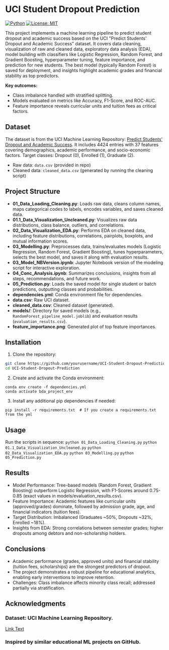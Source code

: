 # UCI Student Dropout Prediction

[![Python](https://img.shields.io/badge/Python-3.10-blue.svg)](https://www.python.org/downloads/release/python-3100/)
[![License: MIT](https://img.shields.io/badge/License-MIT-yellow.svg)](https://opensource.org/licenses/MIT)

This project implements a machine learning pipeline to predict student dropout and academic success based on the UCI "Predict Students' Dropout and Academic Success" dataset. It covers data cleaning, visualization of raw and cleaned data, exploratory data analysis (EDA), model building with classifiers like Logistic Regression, Random Forest, and Gradient Boosting, hyperparameter tuning, feature importance, and prediction for new students. The best model (typically Random Forest) is saved for deployment, and insights highlight academic grades and financial stability as top predictors.

**Key outcomes:**
- Class imbalance handled with stratified splitting.
- Models evaluated on metrics like Accuracy, F1-Score, and ROC-AUC.
- Feature importance reveals curricular units and tuition fees as critical factors.

## Dataset
The dataset is from the UCI Machine Learning Repository: [Predict Students' Dropout and Academic Success](https://archive.ics.uci.edu/dataset/697/predict+students+dropout+and+academic+success). It includes 4424 entries with 37 features covering demographics, academic performance, and socio-economic factors. Target classes: Dropout (0), Enrolled (1), Graduate (2).

- Raw data: `data.csv` (provided in repo)
- Cleaned data: `cleaned_data.csv` (generated by running the cleaning script)

## Project Structure
- **01_Data_Loading_Cleaning.py**: Loads raw data, cleans column names, maps categorical codes to labels, encodes variables, and saves cleaned data.
- **01.1_Data_Visualization_Uncleaned.py**: Visualizes raw data distributions, class balance, outliers, and correlations.
- **02_Data_Visualization_EDA.py**: Performs EDA on cleaned data, including feature distributions, correlations, pairplots, boxplots, and mutual information scores.
- **03_Modelling.py**: Preprocesses data, trains/evaluates models (Logistic Regression, Random Forest, Gradient Boosting), tunes hyperparameters, selects the best model, and saves it along with evaluation results.
- **03_Model_NBVersion.ipynb**: Jupyter Notebook version of the modeling script for interactive exploration.
- **04_Conc_Analysis.ipynb**: Summarizes conclusions, insights from all steps, recommendations, and future work.
- **05_Prediction.py**: Loads the saved model for single student or batch predictions, outputting classes and probabilities.
- **dependencies.yml**: Conda environment file for dependencies.
- **data.csv**: Raw UCI dataset.
- **cleaned_data.csv**: Cleaned dataset (generated).
- **models/**: Directory for saved models (e.g., `RandomForest_pipeline_model.joblib`) and evaluation results (`evaluation_results.csv`).
- **feature_importance.png**: Generated plot of top feature importances.

## Installation
1. Clone the repository:
```bash
git clone https://github.com/yourusername/UCI-Student-Dropout-Prediction.git
cd UCI-Student-Dropout-Prediction
```
2. Create and activate the Conda environment:
```
conda env create -f dependencies.yml
conda activate bda_project_env
```
3. Install any additional pip dependencies if needed:
```
pip install -r requirements.txt  # If you create a requirements.txt from the yml
```

## Usage
Run the scripts in sequence:
```python 01_Data_Loading_Cleaning.py```
```python 01.1_Data_Visualization_Uncleaned.py```
```python 02_Data_Visualization_EDA.py```
```python 03_Modelling.py```
```python 05_Prediction.py```

## Results
- Model Performance: Tree-based models (Random Forest, Gradient Boosting) outperform Logistic Regression, with F1-Scores around 0.75-0.85 (exact values in models/evaluation_results.csv).
- Feature Importance: Academic features like curricular units (approved/grades) dominate, followed by admission grade, age, and financial indicators (tuition fees).
- Target Distribution: Imbalanced (Graduates ~50%, Dropouts ~32%, Enrolled ~18%).
- Insights from EDA: Strong correlations between semester grades; higher dropouts among debtors and non-scholarship holders.

## Conclusions
- Academic performance (grades, approved units) and financial stability (tuition fees, scholarships) are the strongest predictors of dropout.
- The project demonstrates a robust pipeline for educational analytics, enabling early interventions to improve retention.
- Challenges: Class imbalance affects minority class recall; addressed partially via stratification.

## Acknowledgments
### Dataset: UCI Machine Learning Repository.
[Link Text](https://archive.ics.uci.edu/dataset/697/predict+students+dropout+and+academic+success)
### Inspired by similar educational ML projects on GitHub.
